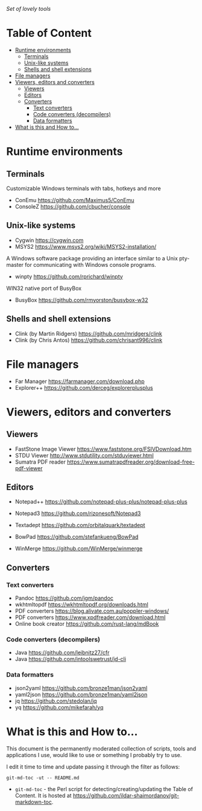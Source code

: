 _Set of lovely tools_

<!-- toc-begin -->
# Table of Content
* [Runtime environments](#runtime-environments)
  * [Terminals](#terminals)
  * [Unix-like systems](#unix-like-systems)
  * [Shells and shell extensions](#shells-and-shell-extensions)
* [File managers](#file-managers)
* [Viewers, editors and converters](#viewers-editors-and-converters)
  * [Viewers](#viewers)
  * [Editors](#editors)
  * [Converters](#converters)
    * [Text converters](#text-converters)
    * [Code converters (decompilers)](#code-converters-decompilers)
    * [Data formatters](#data-formatters)
* [What is this and How to...](#what-is-this-and-how-to)
<!-- toc-end -->

# Runtime environments

## Terminals

Customizable Windows terminals with tabs, hotkeys and more

* ConEmu https://github.com/Maximus5/ConEmu
* ConsoleZ https://github.com/cbucher/console

## Unix-like systems

* Cygwin https://cygwin.com
* MSYS2 https://www.msys2.org/wiki/MSYS2-installation/

A Windows software package providing an interface similar to a Unix pty-master for communicating with Windows console programs.

* winpty https://github.com/rprichard/winpty

WIN32 native port of BusyBox

* BusyBox https://github.com/rmyorston/busybox-w32

## Shells and shell extensions

* Clink (by Martin Ridgers) https://github.com/mridgers/clink
* Clink (by Chris Antos) https://github.com/chrisant996/clink

# File managers

* Far Manager https://farmanager.com/download.php
* Explorer++ https://github.com/derceg/explorerplusplus

# Viewers, editors and converters

## Viewers

* FastStone Image Viewer https://www.faststone.org/FSIVDownload.htm
* STDU Viewer http://www.stdutility.com/stduviewer.html
* Sumatra PDF reader https://www.sumatrapdfreader.org/download-free-pdf-viewer

## Editors

* Notepad++ https://github.com/notepad-plus-plus/notepad-plus-plus
* Notepad3 https://github.com/rizonesoft/Notepad3
* Textadept https://github.com/orbitalquark/textadept
* BowPad https://github.com/stefankueng/BowPad

* WinMerge https://github.com/WinMerge/winmerge

## Converters

### Text converters

* Pandoc https://github.com/jgm/pandoc
* wkhtmltopdf https://wkhtmltopdf.org/downloads.html
* PDF converters https://blog.alivate.com.au/poppler-windows/
* PDF converters https://www.xpdfreader.com/download.html
* Online book creator https://github.com/rust-lang/mdBook

### Code converters (decompilers)

* Java https://github.com/leibnitz27/cfr
* Java https://github.com/intoolswetrust/jd-cli

### Data formatters

* json2yaml https://github.com/bronze1man/json2yaml
* yaml2json https://github.com/bronze1man/yaml2json
* jq https://github.com/stedolan/jq
* yq https://github.com/mikefarah/yq

# What is this and How to...

This document is the permanently moderated collection of scripts, tools and applications I use, would like to use or something I probably try to use.

I edit it time to time and update passing it through the filter as follows:

```
git-md-toc -ut -- README.md
```

* `git-md-toc` - the Perl script for detecting/creating/updating the Table of Content. It is hosted at https://github.com/ildar-shaimordanov/git-markdown-toc.
